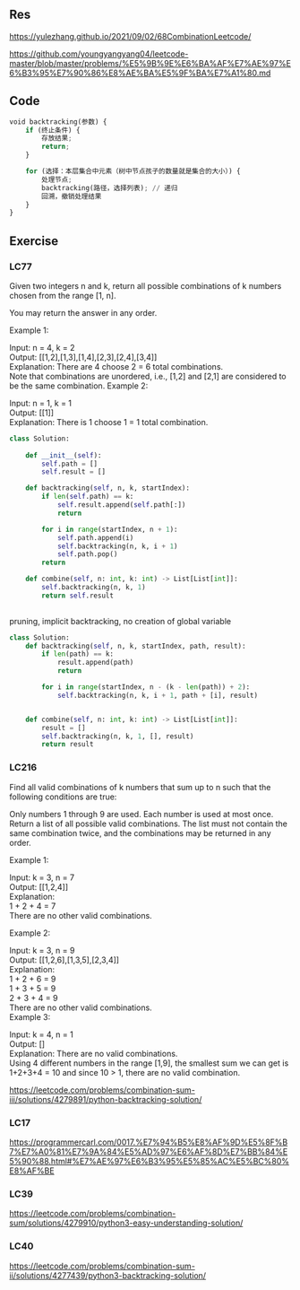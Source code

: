## Res
https://yulezhang.github.io/2021/09/02/68CombinationLeetcode/

https://github.com/youngyangyang04/leetcode-master/blob/master/problems/%E5%9B%9E%E6%BA%AF%E7%AE%97%E6%B3%95%E7%90%86%E8%AE%BA%E5%9F%BA%E7%A1%80.md

## Code
```python
void backtracking(参数) {
    if (终止条件) {
        存放结果;
        return;
    }

    for (选择：本层集合中元素（树中节点孩子的数量就是集合的大小）) {
        处理节点;
        backtracking(路径，选择列表); // 递归
        回溯，撤销处理结果
    }
}
```

## Exercise
### LC77
Given two integers n and k, return all possible combinations of k numbers chosen from the range [1, n].

You may return the answer in any order.



Example 1:  

Input: n = 4, k = 2  
Output: [[1,2],[1,3],[1,4],[2,3],[2,4],[3,4]]  
Explanation: There are 4 choose 2 = 6 total combinations.  
Note that combinations are unordered, i.e., [1,2] and [2,1] are considered to be the same combination.
Example 2:  

Input: n = 1, k = 1  
Output: [[1]]  
Explanation: There is 1 choose 1 = 1 total combination.  

```python
class Solution:
    
    def __init__(self):
        self.path = []
        self.result = []

    def backtracking(self, n, k, startIndex):
        if len(self.path) == k:
            self.result.append(self.path[:])
            return 

        for i in range(startIndex, n + 1):
            self.path.append(i)
            self.backtracking(n, k, i + 1)
            self.path.pop()
        return

    def combine(self, n: int, k: int) -> List[List[int]]:
        self.backtracking(n, k, 1)
        return self.result
    
```

pruning, implicit backtracking, no creation of global variable
```python
class Solution:
    def backtracking(self, n, k, startIndex, path, result):
        if len(path) == k:
            result.append(path)
            return

        for i in range(startIndex, n - (k - len(path)) + 2):
            self.backtracking(n, k, i + 1, path + [i], result)


    def combine(self, n: int, k: int) -> List[List[int]]:
        result = []
        self.backtracking(n, k, 1, [], result)
        return result
```

### LC216
Find all valid combinations of k numbers that sum up to n such that the following conditions are true:

Only numbers 1 through 9 are used.
Each number is used at most once.
Return a list of all possible valid combinations. The list must not contain the same combination twice, and the combinations may be returned in any order.



Example 1:

Input: k = 3, n = 7  
Output: [[1,2,4]]  
Explanation:  
1 + 2 + 4 = 7  
There are no other valid combinations.  

Example 2:

Input: k = 3, n = 9  
Output: [[1,2,6],[1,3,5],[2,3,4]]  
Explanation:  
1 + 2 + 6 = 9  
1 + 3 + 5 = 9  
2 + 3 + 4 = 9  
There are no other valid combinations.  
Example 3:  

Input: k = 4, n = 1  
Output: []  
Explanation: There are no valid combinations.  
Using 4 different numbers in the range [1,9], the smallest sum we can get is 1+2+3+4 = 10 and since 10 > 1, there are no valid combination.  

https://leetcode.com/problems/combination-sum-iii/solutions/4279891/python-backtracking-solution/

### LC17
https://programmercarl.com/0017.%E7%94%B5%E8%AF%9D%E5%8F%B7%E7%A0%81%E7%9A%84%E5%AD%97%E6%AF%8D%E7%BB%84%E5%90%88.html#%E7%AE%97%E6%B3%95%E5%85%AC%E5%BC%80%E8%AF%BE

### LC39
https://leetcode.com/problems/combination-sum/solutions/4279910/python3-easy-understanding-solution/

### LC40
https://leetcode.com/problems/combination-sum-ii/solutions/4277439/python3-backtracking-solution/
